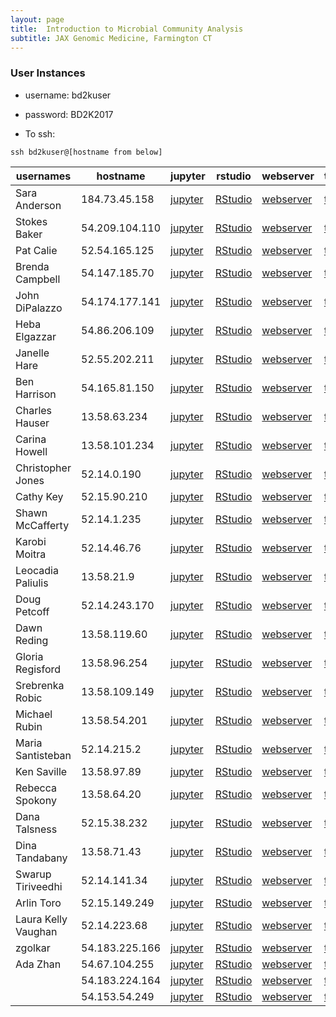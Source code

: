 ```yaml
---
layout: page
title:  Introduction to Microbial Community Analysis
subtitle: JAX Genomic Medicine, Farmington CT
---
```


### User Instances

- username: bd2kuser
- password: BD2K2017

- To ssh: 
```
ssh bd2kuser@[hostname from below]
```

| usernames           | hostname       | jupyter                               | rstudio                               | webserver                          | terminal                                |
|---------------------|----------------|---------------------------------------|---------------------------------------|------------------------------------|-----------------------------------------|
| Sara Anderson       | 184.73.45.158  | [jupyter](http://184.73.45.158:8888)  | [RStudio](http://184.73.45.158:8787)  | [webserver](http://184.73.45.158)  | [terminal](http://184.73.45.158:57574)  |
| Stokes Baker        | 54.209.104.110 | [jupyter](http://54.209.104.110:8888) | [RStudio](http://54.209.104.110:8787) | [webserver](http://54.209.104.110) | [terminal](http://54.209.104.110:57574) |
| Pat Calie           | 52.54.165.125  | [jupyter](http://52.54.165.125:8888)  | [RStudio](http://52.54.165.125:8787)  | [webserver](http://52.54.165.125)  | [terminal](http://52.54.165.125:57574)  |
| Brenda Campbell     | 54.147.185.70  | [jupyter](http://54.147.185.70:8888)  | [RStudio](http://54.147.185.70:8787)  | [webserver](http://54.147.185.70)  | [terminal](http://54.147.185.70:57574)  |
| John DiPalazzo      | 54.174.177.141 | [jupyter](http://54.174.177.141:8888) | [RStudio](http://54.174.177.141:8787) | [webserver](http://54.174.177.141) | [terminal](http://54.174.177.141:57574) |
| Heba Elgazzar       | 54.86.206.109  | [jupyter](http://54.86.206.109:8888)  | [RStudio](http://54.86.206.109:8787)  | [webserver](http://54.86.206.109)  | [terminal](http://54.86.206.109:57574)  |
| Janelle Hare        | 52.55.202.211  | [jupyter](http://52.55.202.211:8888)  | [RStudio](http://52.55.202.211:8787)  | [webserver](http://52.55.202.211)  | [terminal](http://52.55.202.211:57574)  |
| Ben Harrison        | 54.165.81.150  | [jupyter](http://54.165.81.150:8888)  | [RStudio](http://54.165.81.150:8787)  | [webserver](http://54.165.81.150)  | [terminal](http://54.165.81.150:57574)  |
| Charles Hauser      | 13.58.63.234   | [jupyter](http://13.58.63.234:8888)   | [RStudio](http://13.58.63.234:8787)   | [webserver](http://13.58.63.234)   | [terminal](http://13.58.63.234:57574)   |
| Carina Howell       | 13.58.101.234  | [jupyter](http://13.58.101.234:8888)  | [RStudio](http://13.58.101.234:8787)  | [webserver](http://13.58.101.234)  | [terminal](http://13.58.101.234:57574)  |
| Christopher Jones   | 52.14.0.190    | [jupyter](http://52.14.0.190:8888)    | [RStudio](http://52.14.0.190:8787)    | [webserver](http://52.14.0.190)    | [terminal](http://52.14.0.190:57574)    |
| Cathy Key           | 52.15.90.210   | [jupyter](http://52.15.90.210:8888)   | [RStudio](http://52.15.90.210:8787)   | [webserver](http://52.15.90.210)   | [terminal](http://52.15.90.210:57574)   |
| Shawn McCafferty    | 52.14.1.235    | [jupyter](http://52.14.1.235:8888)    | [RStudio](http://52.14.1.235:8787)    | [webserver](http://52.14.1.235)    | [terminal](http://52.14.1.235:57574)    |
| Karobi Moitra       | 52.14.46.76    | [jupyter](http://52.14.46.76:8888)    | [RStudio](http://52.14.46.76:8787)    | [webserver](http://52.14.46.76)    | [terminal](http://52.14.46.76:57574)    |
| Leocadia Paliulis   | 13.58.21.9     | [jupyter](http://13.58.21.9:8888)     | [RStudio](http://13.58.21.9:8787)     | [webserver](http://13.58.21.9)     | [terminal](http://13.58.21.9:57574)     |
| Doug Petcoff        | 52.14.243.170  | [jupyter](http://52.14.243.170:8888)  | [RStudio](http://52.14.243.170:8787)  | [webserver](http://52.14.243.170)  | [terminal](http://52.14.243.170:57574)  |
| Dawn Reding         | 13.58.119.60   | [jupyter](http://13.58.119.60:8888)   | [RStudio](http://13.58.119.60:8787)   | [webserver](http://13.58.119.60)   | [terminal](http://13.58.119.60:57574)   |
| Gloria Regisford    | 13.58.96.254   | [jupyter](http://13.58.96.254:8888)   | [RStudio](http://13.58.96.254:8787)   | [webserver](http://13.58.96.254)   | [terminal](http://13.58.96.254:57574)   |
| Srebrenka Robic     | 13.58.109.149  | [jupyter](http://13.58.109.149:8888)  | [RStudio](http://13.58.109.149:8787)  | [webserver](http://13.58.109.149)  | [terminal](http://13.58.109.149:57574)  |
| Michael Rubin       | 13.58.54.201   | [jupyter](http://13.58.54.201:8888)   | [RStudio](http://13.58.54.201:8787)   | [webserver](http://13.58.54.201)   | [terminal](http://13.58.54.201:57574)   |
| Maria Santisteban   | 52.14.215.2    | [jupyter](http://52.14.215.2:8888)    | [RStudio](http://52.14.215.2:8787)    | [webserver](http://52.14.215.2)    | [terminal](http://52.14.215.2:57574)    |
| Ken Saville         | 13.58.97.89    | [jupyter](http://13.58.97.89:8888)    | [RStudio](http://13.58.97.89:8787)    | [webserver](http://13.58.97.89)    | [terminal](http://13.58.97.89:57574)    |
| Rebecca Spokony     | 13.58.64.20    | [jupyter](http://13.58.64.20:8888)    | [RStudio](http://13.58.64.20:8787)    | [webserver](http://13.58.64.20)    | [terminal](http://13.58.64.20:57574)    |
| Dana Talsness       | 52.15.38.232   | [jupyter](http://52.15.38.232:8888)   | [RStudio](http://52.15.38.232:8787)   | [webserver](http://52.15.38.232)   | [terminal](http://52.15.38.232:57574)   |
| Dina Tandabany      | 13.58.71.43    | [jupyter](http://13.58.71.43:8888)    | [RStudio](http://13.58.71.43:8787)    | [webserver](http://13.58.71.43)    | [terminal](http://13.58.71.43:57574)    |
| Swarup Tiriveedhi   | 52.14.141.34   | [jupyter](http://52.14.141.34:8888)   | [RStudio](http://52.14.141.34:8787)   | [webserver](http://52.14.141.34)   | [terminal](http://52.14.141.34:57574)   |
| Arlin Toro          | 52.15.149.249  | [jupyter](http://52.15.149.249:8888)  | [RStudio](http://52.15.149.249:8787)  | [webserver](http://52.15.149.249)  | [terminal](http://52.15.149.249:57574)  |
| Laura Kelly Vaughan | 52.14.223.68   | [jupyter](http://52.14.223.68:8888)   | [RStudio](http://52.14.223.68:8787)   | [webserver](http://52.14.223.68)   | [terminal](http://52.14.223.68:57574)   |
| zgolkar             | 54.183.225.166 | [jupyter](http://54.183.225.166:8888) | [RStudio](http://54.183.225.166:8787) | [webserver](http://54.183.225.166) | [terminal](http://54.183.225.166:57574) |
| Ada Zhan         | 54.67.104.255  | [jupyter](http://54.67.104.255:8888)  | [RStudio](http://54.67.104.255:8787)  | [webserver](http://54.67.104.255)  | [terminal](http://54.67.104.255:57574)  |
|                     | 54.183.224.164 | [jupyter](http://54.183.224.164:8888) | [RStudio](http://54.183.224.164:8787) | [webserver](http://54.183.224.164) | [terminal](http://54.183.224.164:57574) |
|                     | 54.153.54.249  | [jupyter](http://54.153.54.249:8888)  | [RStudio](http://54.153.54.249:8787)  | [webserver](http://54.153.54.249)  | [terminal](http://54.153.54.249:57574)  |
